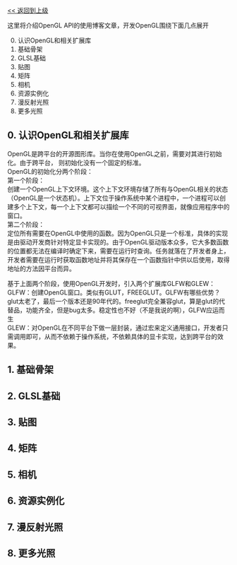 [<< 返回到上级](index.md)

这里将介绍OpenGL API的使用博客文章，开发OpenGL围绕下面几点展开

0. 认识OpenGL和相关扩展库
1. 基础骨架
2. GLSL基础
3. 贴图
4. 矩阵
5. 相机
6. 资源实例化
7. 漫反射光照
8. 更多光照

## **0. 认识OpenGL和相关扩展库**

OpenGL是跨平台的开源图形库。当你在使用OpenGL之前，需要对其进行初始化。由于跨平台， 则初始化没有一个固定的标准。</br>
OpenGL的初始化分两个阶段：</br>
第一个阶段：</br>
    创建一个OpenGL上下文环境。这个上下文环境存储了所有与OpenGL相关的状态（OpenGL是一个状态机）。上下文位于操作系统中某个进程中，一个进程可以创建多个上下文，每一个上下文都可以描绘一个不同的可视界面，就像应用程序中的窗口。</br>
第二个阶段：</br>
    定位所有需要在OpenGL中使用的函数。因为OpenGL只是一个标准，具体的实现是由驱动开发商针对特定显卡实现的。由于OpenGL驱动版本众多，它大多数函数的位置都无法在编译时确定下来，需要在运行时查询。任务就落在了开发者身上，开发者需要在运行时获取函数地址并将其保存在一个函数指针中供以后使用，取得地址的方法因平台而异。</br>

基于上面两个阶段，使用OpenGL开发时，引入两个扩展库GLFW和GLEW：</br>
GLFW：创建OpenGL窗口。类似有GLUT，FREEGLUT。GLFW有哪些优势？glut太老了，最后一个版本还是90年代的。freeglut完全兼容glut，算是glut的代替品，功能齐全，但是bug太多。稳定性也不好（不是我说的啊），GLFW应运而生</br>
GLEW：对OpenGL在不同平台下做一层封装，通过宏来定义通用接口，开发者只需调用即可，从而不依赖于操作系统，不依赖具体的显卡实现，达到跨平台的效果。</br>

## **1. 基础骨架**

## **2. GLSL基础**

## **3. 贴图**

## **4. 矩阵**

## **5. 相机**

## **6. 资源实例化**

## **7. 漫反射光照**

## **8. 更多光照**

    



